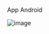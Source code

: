 App Android

![image](https://github.com/user-attachments/assets/19222d0b-df57-4726-9674-3cc2ca7f1f15)
